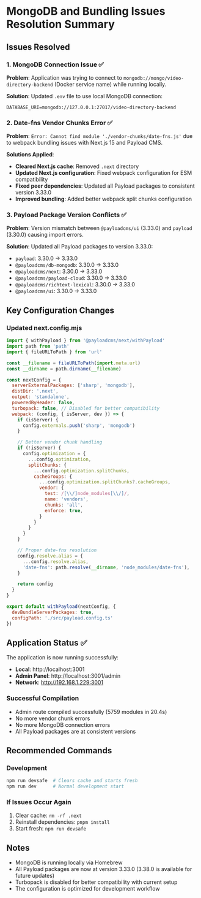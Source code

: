 # MongoDB and Bundling Issues Resolution Summary

## Issues Resolved

### 1. MongoDB Connection Issue ✅
**Problem**: Application was trying to connect to `mongodb://mongo/video-directory-backend` (Docker service name) while running locally.

**Solution**: Updated `.env` file to use local MongoDB connection:
```
DATABASE_URI=mongodb://127.0.0.1:27017/video-directory-backend
```

### 2. Date-fns Vendor Chunks Error ✅
**Problem**: `Error: Cannot find module './vendor-chunks/date-fns.js'` due to webpack bundling issues with Next.js 15 and Payload CMS.

**Solutions Applied**:
- **Cleared Next.js cache**: Removed `.next` directory
- **Updated Next.js configuration**: Fixed webpack configuration for ESM compatibility
- **Fixed peer dependencies**: Updated all Payload packages to consistent version 3.33.0
- **Improved bundling**: Added better webpack split chunks configuration

### 3. Payload Package Version Conflicts ✅
**Problem**: Version mismatch between `@payloadcms/ui` (3.33.0) and `payload` (3.30.0) causing import errors.

**Solution**: Updated all Payload packages to version 3.33.0:
- `payload`: 3.30.0 → 3.33.0
- `@payloadcms/db-mongodb`: 3.30.0 → 3.33.0
- `@payloadcms/next`: 3.30.0 → 3.33.0
- `@payloadcms/payload-cloud`: 3.30.0 → 3.33.0
- `@payloadcms/richtext-lexical`: 3.30.0 → 3.33.0
- `@payloadcms/ui`: 3.30.0 → 3.33.0

## Key Configuration Changes

### Updated next.config.mjs
```javascript
import { withPayload } from '@payloadcms/next/withPayload'
import path from 'path'
import { fileURLToPath } from 'url'

const __filename = fileURLToPath(import.meta.url)
const __dirname = path.dirname(__filename)

const nextConfig = {
  serverExternalPackages: ['sharp', 'mongodb'],
  distDir: '.next',
  output: 'standalone',
  poweredByHeader: false,
  turbopack: false, // Disabled for better compatibility
  webpack: (config, { isServer, dev }) => {
    if (isServer) {
      config.externals.push('sharp', 'mongodb')
    }

    // Better vendor chunk handling
    if (!isServer) {
      config.optimization = {
        ...config.optimization,
        splitChunks: {
          ...config.optimization.splitChunks,
          cacheGroups: {
            ...config.optimization.splitChunks?.cacheGroups,
            vendor: {
              test: /[\\/]node_modules[\\/]/,
              name: 'vendors',
              chunks: 'all',
              enforce: true,
            }
          }
        }
      }
    }

    // Proper date-fns resolution
    config.resolve.alias = {
      ...config.resolve.alias,
      'date-fns': path.resolve(__dirname, 'node_modules/date-fns'),
    }

    return config
  }
}

export default withPayload(nextConfig, { 
  devBundleServerPackages: true,
  configPath: './src/payload.config.ts' 
})
```

## Application Status ✅

The application is now running successfully:
- **Local**: http://localhost:3001
- **Admin Panel**: http://localhost:3001/admin
- **Network**: http://192.168.1.229:3001

### Successful Compilation
- Admin route compiled successfully (5759 modules in 20.4s)
- No more vendor chunk errors
- No more MongoDB connection errors
- All Payload packages are at consistent versions

## Recommended Commands

### Development
```bash
npm run devsafe  # Clears cache and starts fresh
npm run dev      # Normal development start
```

### If Issues Occur Again
1. Clear cache: `rm -rf .next`
2. Reinstall dependencies: `pnpm install`
3. Start fresh: `npm run devsafe`

## Notes
- MongoDB is running locally via Homebrew
- All Payload packages are now at version 3.33.0 (3.38.0 is available for future updates)
- Turbopack is disabled for better compatibility with current setup
- The configuration is optimized for development workflow
